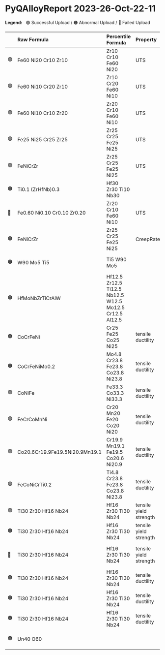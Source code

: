 
# PyQAlloyReport 2023-26-Oct-22-11

**Legend:** &nbsp; 🟢 Successful Upload / 🟠 Abnormal Upload / 🔴 Failed Upload

| | Raw Formula | Percentile Formula | Property | Comment |
|:--- |:--- |:--- |:--- |:--- |
| 🟢 | Fe60 Ni20 Cr10 Zr10            | Zr10 Cr10 Fe60 Ni20                                    | UTS |  |
| 🟢 | Fe60 Ni10 Cr20 Zr10            | Zr10 Cr20 Fe60 Ni10                                    | UTS |  |
| 🟢 | Fe60 Ni10 Cr10 Zr20            | Zr20 Cr10 Fe60 Ni10                                    | UTS |  |
| 🟢 | Fe25 Ni25 Cr25 Zr25            | Zr25 Cr25 Fe25 Ni25                                    | UTS |  |
| 🟢 | FeNiCrZr                       | Zr25 Cr25 Fe25 Ni25                                    | UTS |  |
| 🟠 | Ti0.1 (ZrHfNb)0.3              | Hf30 Zr30 Ti10 Nb30                                    |  | Low UTS value of 750000000.0 |
| 🔴 | Fe0.60 Ni0.10 Cr0.10 Zr0.20    | Zr20 Cr10 Fe60 Ni10                                    | UTS | Unreasonably high UTS value of 750000000.0 |
| 🟠 | FeNiCrZr                       | Zr25 Cr25 Fe25 Ni25                                    | CreepRate | High UTS value of 750000000.0 |
| 🟠 | W90 Mo5 Ti5                    | Ti5 W90 Mo5                                            |  | High UTS value of 750000000.0 |
| 🟠 | HfMoNbZrTiCrAlW                | Hf12.5 Zr12.5 Ti12.5 Nb12.5 W12.5 Mo12.5 Cr12.5 Al12.5 |  | High UTS value of 750000000.0 |
| 🟠 | CoCrFeNi                       | Cr25 Fe25 Co25 Ni25                                    | tensile ductility | Low UTS value of 750000000.0 |
| 🟠 | CoCrFeNiMo0.2                  | Mo4.8 Cr23.8 Fe23.8 Co23.8 Ni23.8                      | tensile ductility | High UTS value of 750000000.0 |
| 🟢 | CoNiFe                         | Fe33.3 Co33.3 Ni33.3                                   | tensile ductility |  |
| 🟢 | FeCrCoMnNi                     | Cr20 Mn20 Fe20 Co20 Ni20                               | tensile ductility |  |
| 🟢 | Co20.6Cr19.9Fe19.5Ni20.9Mn19.1 | Cr19.9 Mn19.1 Fe19.5 Co20.6 Ni20.9                     | tensile ductility |  |
| 🟢 | FeCoNiCrTi0.2                  | Ti4.8 Cr23.8 Fe23.8 Co23.8 Ni23.8                      | tensile ductility |  |
| 🟢 | Ti30 Zr30 Hf16 Nb24            | Hf16 Zr30 Ti30 Nb24                                    | tensile yield strength |  |
| 🟠 | Ti30 Zr30 Hf16 Nb24            | Hf16 Zr30 Ti30 Nb24                                    | tensile yield strength | Low UTS value of 650000000.0 |
| 🔴 | Ti30 Zr30 Hf16 Nb24            | Hf16 Zr30 Ti30 Nb24                                    | tensile yield strength | Unreasonably high UTS value of 650000000.0 |
| 🟠 | Ti30 Zr30 Hf16 Nb24            | Hf16 Zr30 Ti30 Nb24                                    | tensile ductility | High UTS value of 650000000.0 |
| 🟠 | Ti30 Zr30 Hf16 Nb24            | Hf16 Zr30 Ti30 Nb24                                    | tensile ductility | High UTS value of 650000000.0 |
| 🟠 | Ti30 Zr30 Hf16 Nb24            | Hf16 Zr30 Ti30 Nb24                                    | tensile ductility | High UTS value of 650000000.0 |
| 🟠 | Un40 O60                       |                                                        |  | Low UTS value of 650000000.0 |

